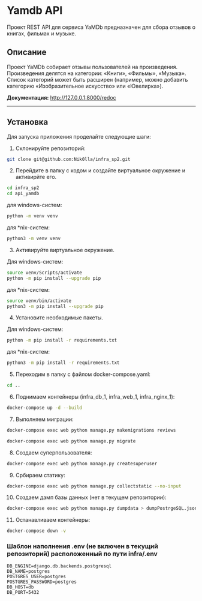 # Yamdb API
Проект REST API для сервиса YaMDb предназначен для сбора отзывов о книгах, фильмах и музыке.

## Описание

Проект YaMDb собирает отзывы пользователей на произведения.
Произведения делятся на категории: «Книги», «Фильмы», «Музыка».
Список категорий  может быть расширен (например, можно добавить категорию «Изобразительное искусство» или «Ювелирка»).

**Документация:**  <http://127.0.0.1:8000/redoc>

----

## Установка

Для запуска приложения проделайте следующие шаги:

1. Склонируйте репозиторий:
```bash
git clone git@github.com:Nik0lla/infra_sp2.git
```

2. Перейдите в папку с кодом и создайте виртуальное окружение и активирйте его.
```bash
cd infra_sp2
cd api_yamdb
```
для windows-систем:
```bash
python -m venv venv
```
для *nix-систем:
```bash
python3 -m venv venv
```

3. Активируйте виртуальное окружение.

Для windows-систем:
```bash
source venv/Scripts/activate
python -m pip install --upgrade pip
```
для *nix-систем:
```bash
source venv/bin/activate
python3 -m pip install --upgrade pip
```

4. Установите необходимые пакеты.

Для windows-систем:
```bash
python -m pip install -r requirements.txt
```
для *nix-систем:
```bash
python3 -m pip install -r requirements.txt
```

5. Переходим в папку с файлом docker-compose.yaml:
```bash
cd ..
```

6. Поднимаем контейнеры (infra_db_1, infra_web_1, infra_nginx_1):
```bash
docker-compose up -d --build
```

7. Выполняем миграции:
```bash
docker-compose exec web python manage.py makemigrations reviews
```
```bash
docker-compose exec web python manage.py migrate
```

8. Создаем суперпользователя:
```bash
docker-compose exec web python manage.py createsuperuser
```

9. Србираем статику:
```bash
docker-compose exec web python manage.py collectstatic --no-input
```

10. Создаем дамп базы данных (нет в текущем репозитории):
```bash
docker-compose exec web python manage.py dumpdata > dumpPostrgeSQL.json
```

11. Останавливаем контейнеры:
```bash
docker-compose down -v
```

### Шаблон наполнения .env (не включен в текущий репозиторий) расположенный по пути infra/.env
```
DB_ENGINE=django.db.backends.postgresql
DB_NAME=postgres
POSTGRES_USER=postgres
POSTGRES_PASSWORD=postgres
DB_HOST=db
DB_PORT=5432
```